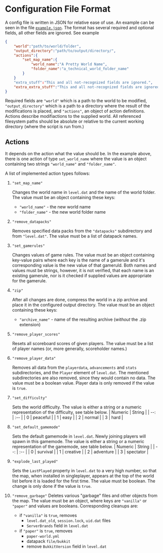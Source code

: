 
# Configuration File Format

A config file is written in JSON for relative ease of use. An example can
be seen in the file [`example.json`](../examples/example.json). The format has
several required and optional fields, all other fields are ignored. See example

```json
{
    "world":"path/to/world/folder",
    "output_directory":"path/to/output/directory/",
    "actions":{
        "set_map_name":{
            "world_name":"A Pretty World Name",
            "folder_name":"a_technical_world_folder_name"
        }
    }
    "extra_stuff":"This and all not-recognized fields are ignored.",
    "extra_extra_stuff":"This and all not-recognized fields are ignored."
}
```

Required fields are `"world"` which is a path to the world to be modified,
`"output_directory"` which is a path to a directory where the result of the
modifications is placed, and `"actions"`, an object of action definitions.
Actions describe modifiactions to the supplied world. All referenced filesystem
paths should be absolute or relative to the current working directory (where
the script is run from.)

## Actions
It depends on the action what the value should be. In the example above,
there is one action of type `set_world_name` where the value is an object
containing two strings `"world_name"` and `"folder_name"`.

A list of implemented action types follows:
1. `"set_map_name"`

    Changes the world name in `level.dat` and the name of the world folder.
    The value must be an object containing these keys:
    - `"world_name"` - the new world name
    - `"folder_name"` - the new world folder name

2. `"remove_datapacks"`

    Removes specified data packs from the `"datapacks"` subdirectory and from
    `"level.dat"`. The value must be a list of datapack names.

3. `"set_gamerules"`

    Changes values of game rules. The value must be an object containing
    key-value pairs where each key is the name of a gamerule and it's
    corresponding value is the new value of that gameruld. 
    Both names and values must be strings, however, it is not
    verified, that each name is an existing gamerule, nor is it checked if
    supplied values are appropriate for the gamerule.

4. `"zip"`

    After all changes are done, compress the world in a zip archive and place it
    in the configured output directory. The value must be an object containing
    these keys:
    - `"archive_name"` - name of the resulting archive (*without* the .zip extension)

5. `"remove_player_scores"`

    Resets all scoreboard scores of given players. The value must be a list of
    player names (or, more generally, scoreholder names.)

6. `"remove_player_data"`

    Removes all data from the `playerdata`, `advancements` and `stats`
    subdirectories, and the `Player` element of `level.dat`. The mentioned
    subdirectories are also removed, since they would contain no data.
    The value must be a boolean value. Player data is only removed if the value
    is `true`.

7. `"set_difficulty"`

    Sets the world difficulty. The value is either a string or a numeric
    representation of the difficulty, see table below.
      | Numeric | String   |
      |     --: | :--      |
      |       0 | peaceful |
      |       1 | easy     |
      |       2 | normal   |
      |       3 | hard     |

8. `"set_default_gamemode"`

    Sets the default gamemode in `level.dat`. Newly joining players will spawn
    in this gamemode. The value is either a string or a numeric representation
    of the gamemode, see table below.
      | Numeric | String    |
      |     --: | :--       |
      |       0 | survival  |
      |       1 | creative  |
      |       2 | adventure |
      |       3 | spectator |

9. `"explode_last_played"`

    Sets the `LastPlayed` property in `level.dat` to a very high number, so that
    the map, when installed in singleplayer, appears at the top of the world list
    before it is loaded for the first time. The value must be boolean. The change
    is only done if the value is `true`.

10. `"remove_garbage"`
    Deletes various "garbage" files and other objects from the map. The value
    must be an object, where keys are `"vanilla"` or `"paper"` and values are
    booleans. Corresponding cleanups are:
    - if `"vanilla"` is `true`, removes
        - `level.dat_old`, `session.lock`, `uid.dat` files
        - `ServerBrands` field in `level.dat`
    - if `"paper"` is `true`, removes
        - `paper-world.yml`
        - datapack `file/bukkit`
        - remove `BukkitVersion` field in `level.dat`
